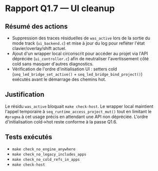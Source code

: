 # Rapport Q1.7 — UI cleanup

## Résumé des actions
- Suppression des traces résiduelles de `was_active` lors de la sortie du mode track (`ui_backend.c`) et mise à jour du log pour refléter l'état clavier/overlay/shift actuel.
- Ajout d'un wrapper local circonscrit pour accéder au projet via l'API dépréciée (`ui_controller.c`) afin de neutraliser l'avertissement côté cold sans masquer d'autres diagnostics.
- Vérification de l'ordre d'initialisation UI : setters cold (`seq_led_bridge_set_active()` + `seq_led_bridge_bind_project()`) exécutés avant le démarrage des chemins hot.

## Justification
Le résidu `was_active` bloquait `make check-host`. Le wrapper local maintient l'appel temporaire à `seq_runtime_access_project_mut()` tout en limitant le `#pragma` à cet usage précis en attendant une API non dépréciée. L'ordre d'initialisation cold→hot reste conforme à la passe Q1.6.

## Tests exécutés
- `make check_no_engine_anywhere`
- `make check_no_legacy_includes_apps`
- `make check_no_cold_refs_in_apps`
- `make check-host`
